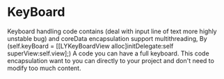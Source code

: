 # KeyBoard
Keyboard handling code contains (deal with input line of text more highly unstable bug) and coreData encapsulation support multithreading,
By (self.keyBoard = [[LYKeyBoardView alloc]initDelegate:self superView:self.view];)
A code you can have a full keyboard. This code encapsulation want to you can directly to your project
and don't need to modify too much content.
